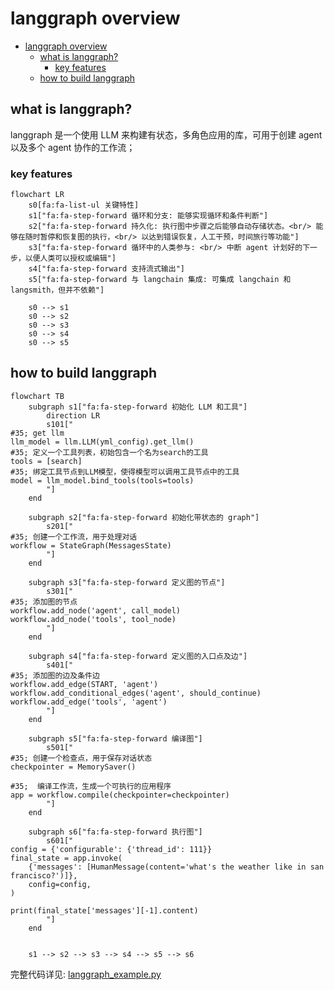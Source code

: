 # langgraph overview

- [langgraph overview](#langgraph-overview)
  - [what is langgraph?](#what-is-langgraph)
    - [key features](#key-features)
  - [how to build langgraph](#how-to-build-langgraph)


## what is langgraph?

langgraph 是一个使用 LLM 来构建有状态，多角色应用的库，可用于创建 agent 以及多个 agent 协作的工作流；

### key features

```mermaid
flowchart LR
    s0[fa:fa-list-ul 关键特性]
    s1["fa:fa-step-forward 循环和分支: 能够实现循环和条件判断"]
    s2["fa:fa-step-forward 持久化: 执行图中步骤之后能够自动存储状态。<br/> 能够在随时暂停和恢复图的执行，<br/> 以达到错误恢复，人工干预，时间旅行等功能"]
    s3["fa:fa-step-forward 循环中的人类参与: <br/> 中断 agent 计划好的下一步，以便人类可以授权或编辑"]
    s4["fa:fa-step-forward 支持流式输出"]
    s5["fa:fa-step-forward 与 langchain 集成: 可集成 langchain 和 langsmith，但并不依赖"]

    s0 --> s1
    s0 --> s2
    s0 --> s3
    s0 --> s4
    s0 --> s5
```

## how to build langgraph

```mermaid
flowchart TB
    subgraph s1["fa:fa-step-forward 初始化 LLM 和工具"]
        direction LR
        s101["
#35; get llm
llm_model = llm.LLM(yml_config).get_llm()
#35; 定义一个工具列表，初始包含一个名为search的工具
tools = [search]
#35; 绑定工具节点到LLM模型，使得模型可以调用工具节点中的工具
model = llm_model.bind_tools(tools=tools)
        "]
    end

    subgraph s2["fa:fa-step-forward 初始化带状态的 graph"]
        s201["
#35; 创建一个工作流，用于处理对话
workflow = StateGraph(MessagesState)
        "]
    end

    subgraph s3["fa:fa-step-forward 定义图的节点"]
        s301["
#35; 添加图的节点
workflow.add_node('agent', call_model)
workflow.add_node('tools', tool_node)        
        "]
    end

    subgraph s4["fa:fa-step-forward 定义图的入口点及边"]
        s401["
#35; 添加图的边及条件边
workflow.add_edge(START, 'agent')
workflow.add_conditional_edges('agent', should_continue)
workflow.add_edge('tools', 'agent')        
        "]
    end

    subgraph s5["fa:fa-step-forward 编译图"]
        s501["
#35; 创建一个检查点，用于保存对话状态
checkpointer = MemorySaver()

#35;  编译工作流，生成一个可执行的应用程序
app = workflow.compile(checkpointer=checkpointer)        
        "]
    end

    subgraph s6["fa:fa-step-forward 执行图"]
        s601["
config = {'configurable': {'thread_id': 111}}
final_state = app.invoke(
    {'messages': [HumanMessage(content='what's the weather like in san francisco?')]},
    config=config,
)

print(final_state['messages'][-1].content)        
        "]
    end


    s1 --> s2 --> s3 --> s4 --> s5 --> s6
```

完整代码详见: [langgraph_example.py](https://github.com/ka1fe1/tutorial-langchain/tree/main/tutorial-app/langgraph/0-overview/example.py)

